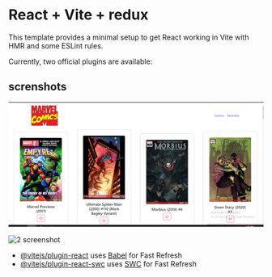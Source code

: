 # React + Vite + redux

This template provides a minimal setup to get React working in Vite with HMR and some ESLint rules.

Currently, two official plugins are available:

## screnshots

![1 screenshot](/screenshot/screenshot.png?raw=true "1 screenshot")

![2 screenshot](/screenshot2/screenshot.png?raw=true "2 screenshot")


- [@vitejs/plugin-react](https://github.com/vitejs/vite-plugin-react/blob/main/packages/plugin-react/README.md) uses [Babel](https://babeljs.io/) for Fast Refresh
- [@vitejs/plugin-react-swc](https://github.com/vitejs/vite-plugin-react-swc) uses [SWC](https://swc.rs/) for Fast Refresh
